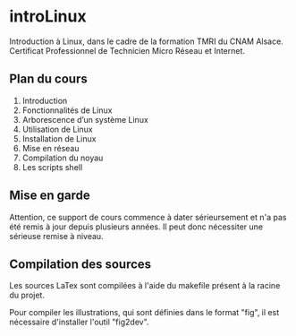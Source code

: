introLinux
==========

Introduction à Linux, dans le cadre de la formation TMRI du CNAM Alsace.
Certificat Professionnel de Technicien Micro Réseau et Internet.

Plan du cours
-------------
1. Introduction
2. Fonctionnalités de Linux
3. Arborescence d’un système Linux
4. Utilisation de Linux
5. Installation de Linux
6. Mise en réseau
7. Compilation du noyau
8. Les scripts shell

Mise en garde
-------------
Attention, ce support de cours commence à dater sérieursement et n'a pas été remis à jour depuis plusieurs années.
Il peut donc nécessiter une sérieuse remise à niveau.

Compilation des sources
-----------------------
Les sources LaTex sont compilées à l'aide du makefile présent à la racine du projet.

Pour compiler les illustrations, qui sont définies dans le format "fig", il est nécessaire d'installer l'outil "fig2dev".
